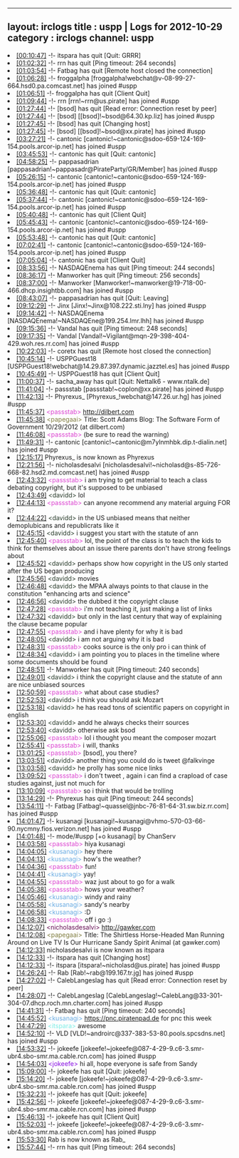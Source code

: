 
---
layout: irclogs
title : uspp | Logs for 2012-10-29
category : irclogs
channel: uspp
---
<li class="logitem"><a href="#00:10:47" name="00:10:47" class="time">[00:10:47]</a> -!- <span class="quit">itspara</span> has quit [Quit: GRRR] </li>
<li class="logitem"><a href="#01:02:32" name="01:02:32" class="time">[01:02:32]</a> -!- <span class="quit">rrn</span> has quit [Ping timeout: 264 seconds] </li>
<li class="logitem"><a href="#01:03:54" name="01:03:54" class="time">[01:03:54]</a> -!- <span class="quit">Fatbag</span> has quit [Remote host closed the connection] </li>
<li class="logitem"><a href="#01:06:28" name="01:06:28" class="time">[01:06:28]</a> -!- <span class="join">froggalpha</span> [froggalpha!webchat@v-08-99-27-664.hsd0.pa.comcast.net] has joined #uspp </li>
<li class="logitem"><a href="#01:06:51" name="01:06:51" class="time">[01:06:51]</a> -!- <span class="quit">froggalpha</span> has quit [Client Quit] </li>
<li class="logitem"><a href="#01:09:44" name="01:09:44" class="time">[01:09:44]</a> -!- <span class="join">rrn</span> [rrn!~rrn@us.pirate] has joined #uspp </li>
<li class="logitem"><a href="#01:27:44" name="01:27:44" class="time">[01:27:44]</a> -!- <span class="quit">[bsod]</span> has quit [Read error: Connection reset by peer] </li>
<li class="logitem"><a href="#01:27:44" name="01:27:44" class="time">[01:27:44]</a> -!- <span class="join">[bsod]</span> [[bsod]!~bsod@64.30.kp.liz] has joined #uspp </li>
<li class="logitem"><a href="#01:27:45" name="01:27:45" class="time">[01:27:45]</a> -!- <span class="quit">[bsod]</span> has quit [Changing host] </li>
<li class="logitem"><a href="#01:27:45" name="01:27:45" class="time">[01:27:45]</a> -!- <span class="join">[bsod]</span> [[bsod]!~bsod@xx.pirate] has joined #uspp </li>
<li class="logitem"><a href="#03:27:21" name="03:27:21" class="time">[03:27:21]</a> -!- <span class="join">cantonic</span> [cantonic!~cantonic@sdoo-659-124-169-154.pools.arcor-ip.net] has joined #uspp </li>
<li class="logitem"><a href="#03:45:53" name="03:45:53" class="time">[03:45:53]</a> -!- <span class="quit">cantonic</span> has quit [Quit: cantonic] </li>
<li class="logitem"><a href="#04:58:25" name="04:58:25" class="time">[04:58:25]</a> -!- <span class="join">pappasadrian</span> [pappasadrian!~pappasadr@PirateParty/GR/Member] has joined #uspp </li>
<li class="logitem"><a href="#05:26:15" name="05:26:15" class="time">[05:26:15]</a> -!- <span class="join">cantonic</span> [cantonic!~cantonic@sdoo-659-124-169-154.pools.arcor-ip.net] has joined #uspp </li>
<li class="logitem"><a href="#05:36:48" name="05:36:48" class="time">[05:36:48]</a> -!- <span class="quit">cantonic</span> has quit [Quit: cantonic] </li>
<li class="logitem"><a href="#05:37:44" name="05:37:44" class="time">[05:37:44]</a> -!- <span class="join">cantonic</span> [cantonic!~cantonic@sdoo-659-124-169-154.pools.arcor-ip.net] has joined #uspp </li>
<li class="logitem"><a href="#05:40:48" name="05:40:48" class="time">[05:40:48]</a> -!- <span class="quit">cantonic</span> has quit [Client Quit] </li>
<li class="logitem"><a href="#05:45:43" name="05:45:43" class="time">[05:45:43]</a> -!- <span class="join">cantonic</span> [cantonic!~cantonic@sdoo-659-124-169-154.pools.arcor-ip.net] has joined #uspp </li>
<li class="logitem"><a href="#05:53:48" name="05:53:48" class="time">[05:53:48]</a> -!- <span class="quit">cantonic</span> has quit [Quit: cantonic] </li>
<li class="logitem"><a href="#07:02:41" name="07:02:41" class="time">[07:02:41]</a> -!- <span class="join">cantonic</span> [cantonic!~cantonic@sdoo-659-124-169-154.pools.arcor-ip.net] has joined #uspp </li>
<li class="logitem"><a href="#07:05:04" name="07:05:04" class="time">[07:05:04]</a> -!- <span class="quit">cantonic</span> has quit [Client Quit] </li>
<li class="logitem"><a href="#08:33:56" name="08:33:56" class="time">[08:33:56]</a> -!- <span class="quit">NASDAQEnema</span> has quit [Ping timeout: 244 seconds] </li>
<li class="logitem"><a href="#08:36:17" name="08:36:17" class="time">[08:36:17]</a> -!- <span class="quit">Manworker</span> has quit [Ping timeout: 256 seconds] </li>
<li class="logitem"><a href="#08:37:00" name="08:37:00" class="time">[08:37:00]</a> -!- <span class="join">Manworker</span> [Manworker!~manworker@19-718-00-466.dhcp.insightbb.com] has joined #uspp </li>
<li class="logitem"><a href="#08:43:07" name="08:43:07" class="time">[08:43:07]</a> -!- <span class="quit">pappasadrian</span> has quit [Quit: Leaving] </li>
<li class="logitem"><a href="#09:12:29" name="09:12:29" class="time">[09:12:29]</a> -!- <span class="join">Jinx</span> [Jinx!~Jinx@108.222.sti.lny] has joined #uspp </li>
<li class="logitem"><a href="#09:14:42" name="09:14:42" class="time">[09:14:42]</a> -!- <span class="join">NASDAQEnema</span> [NASDAQEnema!~NASDAQEne@199.254.lmr.lhh] has joined #uspp </li>
<li class="logitem"><a href="#09:15:36" name="09:15:36" class="time">[09:15:36]</a> -!- <span class="quit">Vandal</span> has quit [Ping timeout: 248 seconds] </li>
<li class="logitem"><a href="#09:17:35" name="09:17:35" class="time">[09:17:35]</a> -!- <span class="join">Vandal</span> [Vandal!~Vigilant@mqn-29-398-404-429.woh.res.rr.com] has joined #uspp </li>
<li class="logitem"><a href="#10:22:03" name="10:22:03" class="time">[10:22:03]</a> -!- <span class="quit">coretx</span> has quit [Remote host closed the connection] </li>
<li class="logitem"><a href="#10:45:14" name="10:45:14" class="time">[10:45:14]</a> -!- <span class="join">USPPGuest18</span> [USPPGuest18!webchat@14.29.87.397.dynamic.jazztel.es] has joined #uspp </li>
<li class="logitem"><a href="#10:45:49" name="10:45:49" class="time">[10:45:49]</a> -!- <span class="quit">USPPGuest18</span> has quit [Client Quit] </li>
<li class="logitem"><a href="#11:00:37" name="11:00:37" class="time">[11:00:37]</a> -!- <span class="quit">sacha_away</span> has quit [Quit: Nettalk6 - www.ntalk.de] </li>
<li class="logitem"><a href="#11:41:04" name="11:41:04" class="time">[11:41:04]</a> -!- <span class="join">passstab</span> [passstab!~coplon@xx.pirate] has joined #uspp </li>
<li class="logitem"><a href="#11:42:13" name="11:42:13" class="time">[11:42:13]</a> -!- <span class="join">Phyrexus_</span> [Phyrexus_!webchat@147.26.ur.hg] has joined #uspp </li>
<li class="logitem"><a href="#11:45:37" name="11:45:37" class="time">[11:45:37]</a> <span class="person" style="color:#dc45d1">&lt;passstab&gt;</span> <a href="http://dilbert.com/blog/entry/the_software_form_of_government/" target="_blank">http://dilbert.com</a> </li>
<li class="logitem"><a href="#11:45:38" name="11:45:38" class="time">[11:45:38]</a> <span class="person" style="color:#817e41">&lt;papegaai&gt;</span> Title: Scott Adams Blog: The Software Form of Government 10/29/2012 (at dilbert.com) </li>
<li class="logitem"><a href="#11:46:08" name="11:46:08" class="time">[11:46:08]</a> <span class="person" style="color:#dc45d1">&lt;passstab&gt;</span> (be sure to read the warning) </li>
<li class="logitem"><a href="#11:49:31" name="11:49:31" class="time">[11:49:31]</a> -!- <span class="join">cantonic</span> [cantonic!~cantonic@m7ylnmhbk.dip.t-dialin.net] has joined #uspp </li>
<li class="logitem"><a href="#12:15:17" name="12:15:17" class="time">[12:15:17]</a> <span class="nick">Phyrexus_</span> is now known as <span class="nick">Phyrexus</span> </li>
<li class="logitem"><a href="#12:21:56" name="12:21:56" class="time">[12:21:56]</a> -!- <span class="join">nicholasdesalvi</span> [nicholasdesalvi!~nicholasd@s-85-726-668-82.hsd2.md.comcast.net] has joined #uspp </li>
<li class="logitem"><a href="#12:43:32" name="12:43:32" class="time">[12:43:32]</a> <span class="person" style="color:#dc45d1">&lt;passstab&gt;</span> i am trying to get material to teach a class debating copyright, but it's supposed to be unbiased </li>
<li class="logitem"><a href="#12:43:49" name="12:43:49" class="time">[12:43:49]</a> <span class="person" style="color:#2d3f2f">&lt;davidd&gt;</span> lol </li>
<li class="logitem"><a href="#12:44:13" name="12:44:13" class="time">[12:44:13]</a> <span class="person" style="color:#dc45d1">&lt;passstab&gt;</span> can anyone recommend any material arguing FOR it? </li>
<li class="logitem"><a href="#12:44:22" name="12:44:22" class="time">[12:44:22]</a> <span class="person" style="color:#2d3f2f">&lt;davidd&gt;</span> in the US unbiased means that neither demoplubicans and republicrats like it </li>
<li class="logitem"><a href="#12:45:15" name="12:45:15" class="time">[12:45:15]</a> <span class="person" style="color:#2d3f2f">&lt;davidd&gt;</span> i suggest you start with the statute of ann </li>
<li class="logitem"><a href="#12:45:40" name="12:45:40" class="time">[12:45:40]</a> <span class="person" style="color:#dc45d1">&lt;passstab&gt;</span> lol, the point of the class is to teach the kids to think for themselves about an issue there parents don't have strong feelings about </li>
<li class="logitem"><a href="#12:45:52" name="12:45:52" class="time">[12:45:52]</a> <span class="person" style="color:#2d3f2f">&lt;davidd&gt;</span> perhaps show how copyright in the US only started after the US began producing </li>
<li class="logitem"><a href="#12:45:56" name="12:45:56" class="time">[12:45:56]</a> <span class="person" style="color:#2d3f2f">&lt;davidd&gt;</span> movies </li>
<li class="logitem"><a href="#12:46:48" name="12:46:48" class="time">[12:46:48]</a> <span class="person" style="color:#2d3f2f">&lt;davidd&gt;</span> the MPAA always points to that clause in the constitution "enhancing arts and science" </li>
<li class="logitem"><a href="#12:46:56" name="12:46:56" class="time">[12:46:56]</a> <span class="person" style="color:#2d3f2f">&lt;davidd&gt;</span> the dubbed it the copyright clause </li>
<li class="logitem"><a href="#12:47:28" name="12:47:28" class="time">[12:47:28]</a> <span class="person" style="color:#dc45d1">&lt;passstab&gt;</span> i'm not teaching it, just making a list of links </li>
<li class="logitem"><a href="#12:47:32" name="12:47:32" class="time">[12:47:32]</a> <span class="person" style="color:#2d3f2f">&lt;davidd&gt;</span> but only in the last century that way of explaining the clause became popular </li>
<li class="logitem"><a href="#12:47:55" name="12:47:55" class="time">[12:47:55]</a> <span class="person" style="color:#dc45d1">&lt;passstab&gt;</span> and i have plenty for why it is bad </li>
<li class="logitem"><a href="#12:48:05" name="12:48:05" class="time">[12:48:05]</a> <span class="person" style="color:#2d3f2f">&lt;davidd&gt;</span> i am not arguing why it is bad </li>
<li class="logitem"><a href="#12:48:31" name="12:48:31" class="time">[12:48:31]</a> <span class="person" style="color:#dc45d1">&lt;passstab&gt;</span> cooks source is the only pro i can think of </li>
<li class="logitem"><a href="#12:48:34" name="12:48:34" class="time">[12:48:34]</a> <span class="person" style="color:#2d3f2f">&lt;davidd&gt;</span> i am pointing you to places in the timeline where some documents should be found </li>
<li class="logitem"><a href="#12:48:51" name="12:48:51" class="time">[12:48:51]</a> -!- <span class="quit">Manworker</span> has quit [Ping timeout: 240 seconds] </li>
<li class="logitem"><a href="#12:49:01" name="12:49:01" class="time">[12:49:01]</a> <span class="person" style="color:#2d3f2f">&lt;davidd&gt;</span> i think the copyright clause and the statute of ann are nice unbiased sources </li>
<li class="logitem"><a href="#12:50:59" name="12:50:59" class="time">[12:50:59]</a> <span class="person" style="color:#dc45d1">&lt;passstab&gt;</span> what about case studies? </li>
<li class="logitem"><a href="#12:52:53" name="12:52:53" class="time">[12:52:53]</a> <span class="person" style="color:#2d3f2f">&lt;davidd&gt;</span> i think you should ask Mozart </li>
<li class="logitem"><a href="#12:53:18" name="12:53:18" class="time">[12:53:18]</a> <span class="person" style="color:#2d3f2f">&lt;davidd&gt;</span> he has read tons of scientific papers on copyright in english </li>
<li class="logitem"><a href="#12:53:30" name="12:53:30" class="time">[12:53:30]</a> <span class="person" style="color:#2d3f2f">&lt;davidd&gt;</span> andd he always checks theirr sources </li>
<li class="logitem"><a href="#12:53:40" name="12:53:40" class="time">[12:53:40]</a> <span class="person" style="color:#2d3f2f">&lt;davidd&gt;</span> otherwise ask bsod </li>
<li class="logitem"><a href="#12:55:06" name="12:55:06" class="time">[12:55:06]</a> <span class="person" style="color:#dc45d1">&lt;passstab&gt;</span> lol i thought you meant the composer mozart </li>
<li class="logitem"><a href="#12:55:41" name="12:55:41" class="time">[12:55:41]</a> <span class="person" style="color:#dc45d1">&lt;passstab&gt;</span> i will, thanks </li>
<li class="logitem"><a href="#13:01:25" name="13:01:25" class="time">[13:01:25]</a> <span class="person" style="color:#dc45d1">&lt;passstab&gt;</span> [bsod], you there? </li>
<li class="logitem"><a href="#13:03:51" name="13:03:51" class="time">[13:03:51]</a> <span class="person" style="color:#2d3f2f">&lt;davidd&gt;</span> another thing you could do is tweet @falkvinge </li>
<li class="logitem"><a href="#13:03:58" name="13:03:58" class="time">[13:03:58]</a> <span class="person" style="color:#2d3f2f">&lt;davidd&gt;</span> he prolly has some nice links </li>
<li class="logitem"><a href="#13:09:52" name="13:09:52" class="time">[13:09:52]</a> <span class="person" style="color:#dc45d1">&lt;passstab&gt;</span> i don't tweet , again i can find a crapload of case studies against, just not much for </li>
<li class="logitem"><a href="#13:10:09" name="13:10:09" class="time">[13:10:09]</a> <span class="person" style="color:#dc45d1">&lt;passstab&gt;</span> so i think that would be trolling </li>
<li class="logitem"><a href="#13:14:29" name="13:14:29" class="time">[13:14:29]</a> -!- <span class="quit">Phyrexus</span> has quit [Ping timeout: 244 seconds] </li>
<li class="logitem"><a href="#13:54:11" name="13:54:11" class="time">[13:54:11]</a> -!- <span class="join">Fatbag</span> [Fatbag!~quassel@jnbc-76-81-64-31.sw.biz.rr.com] has joined #uspp </li>
<li class="logitem"><a href="#14:01:47" name="14:01:47" class="time">[14:01:47]</a> -!- <span class="join">kusanagi</span> [kusanagi!~kusanagi@vhmo-570-03-66-90.nycmny.fios.verizon.net] has joined #uspp </li>
<li class="logitem"><a href="#14:01:48" name="14:01:48" class="time">[14:01:48]</a> -!- mode/<span class="mode">#uspp</span> [+o kusanagi] by ChanServ </li>
<li class="logitem"><a href="#14:03:58" name="14:03:58" class="time">[14:03:58]</a> <span class="person" style="color:#dc45d1">&lt;passstab&gt;</span> hiya kusanagi </li>
<li class="logitem"><a href="#14:04:05" name="14:04:05" class="time">[14:04:05]</a> <span class="person" style="color:#6aace3">&lt;kusanagi&gt;</span> hey there </li>
<li class="logitem"><a href="#14:04:13" name="14:04:13" class="time">[14:04:13]</a> <span class="person" style="color:#6aace3">&lt;kusanagi&gt;</span> how's the weather? </li>
<li class="logitem"><a href="#14:04:36" name="14:04:36" class="time">[14:04:36]</a> <span class="person" style="color:#dc45d1">&lt;passstab&gt;</span> fun! </li>
<li class="logitem"><a href="#14:04:41" name="14:04:41" class="time">[14:04:41]</a> <span class="person" style="color:#6aace3">&lt;kusanagi&gt;</span> yay! </li>
<li class="logitem"><a href="#14:04:55" name="14:04:55" class="time">[14:04:55]</a> <span class="person" style="color:#dc45d1">&lt;passstab&gt;</span> waz just about to go for a walk </li>
<li class="logitem"><a href="#14:05:38" name="14:05:38" class="time">[14:05:38]</a> <span class="person" style="color:#dc45d1">&lt;passstab&gt;</span> hows your weather? </li>
<li class="logitem"><a href="#14:05:46" name="14:05:46" class="time">[14:05:46]</a> <span class="person" style="color:#6aace3">&lt;kusanagi&gt;</span> windy and rainy </li>
<li class="logitem"><a href="#14:05:58" name="14:05:58" class="time">[14:05:58]</a> <span class="person" style="color:#6aace3">&lt;kusanagi&gt;</span> sandy's nearby </li>
<li class="logitem"><a href="#14:06:58" name="14:06:58" class="time">[14:06:58]</a> <span class="person" style="color:#6aace3">&lt;kusanagi&gt;</span> :D </li>
<li class="logitem"><a href="#14:08:33" name="14:08:33" class="time">[14:08:33]</a> <span class="person" style="color:#dc45d1">&lt;passstab&gt;</span> off i go :) </li>
<li class="logitem"><a href="#14:12:07" name="14:12:07" class="time">[14:12:07]</a> <span class="person" style="color:#660e55">&lt;nicholasdesalvi&gt;</span> <a href="http://gawker.com/5955762/" target="_blank">http://gawker.com</a> </li>
<li class="logitem"><a href="#14:12:08" name="14:12:08" class="time">[14:12:08]</a> <span class="person" style="color:#817e41">&lt;papegaai&gt;</span> Title: The Shirtless Horse-Headed Man Running Around on Live TV Is Our Hurricane Sandy Spirit Animal (at gawker.com) </li>
<li class="logitem"><a href="#14:12:33" name="14:12:33" class="time">[14:12:33]</a> <span class="nick">nicholasdesalvi</span> is now known as <span class="nick">itspara</span> </li>
<li class="logitem"><a href="#14:12:33" name="14:12:33" class="time">[14:12:33]</a> -!- <span class="quit">itspara</span> has quit [Changing host] </li>
<li class="logitem"><a href="#14:12:33" name="14:12:33" class="time">[14:12:33]</a> -!- <span class="join">itspara</span> [itspara!~nicholasd@us.pirate] has joined #uspp </li>
<li class="logitem"><a href="#14:26:24" name="14:26:24" class="time">[14:26:24]</a> -!- <span class="join">Rab</span> [Rab!~rab@199.167.tr.jg] has joined #uspp </li>
<li class="logitem"><a href="#14:27:02" name="14:27:02" class="time">[14:27:02]</a> -!- <span class="quit">CalebLangeslag</span> has quit [Read error: Connection reset by peer] </li>
<li class="logitem"><a href="#14:28:07" name="14:28:07" class="time">[14:28:07]</a> -!- <span class="join">CalebLangeslag</span> [CalebLangeslag!~CalebLang@33-301-304-07.dhcp.roch.mn.charter.com] has joined #uspp </li>
<li class="logitem"><a href="#14:41:31" name="14:41:31" class="time">[14:41:31]</a> -!- <span class="quit">Fatbag</span> has quit [Ping timeout: 240 seconds] </li>
<li class="logitem"><a href="#14:45:52" name="14:45:52" class="time">[14:45:52]</a> <span class="person" style="color:#6aace3">&lt;kusanagi&gt;</span> <a href="https://pnc.piratenpad.de/10-31-12" target="_blank">https://pnc.piratenpad.de</a> for pnc this week </li>
<li class="logitem"><a href="#14:47:29" name="14:47:29" class="time">[14:47:29]</a> <span class="person" style="color:#7deee6">&lt;itspara&gt;</span> awesome </li>
<li class="logitem"><a href="#14:52:10" name="14:52:10" class="time">[14:52:10]</a> -!- <span class="join">VLD</span> [VLD!~androirc@337-383-53-80.pools.spcsdns.net] has joined #uspp </li>
<li class="logitem"><a href="#14:53:32" name="14:53:32" class="time">[14:53:32]</a> -!- <span class="join">jokeefe</span> [jokeefe!~jokeefe@087-4-29-9.c6-3.smr-ubr4.sbo-smr.ma.cable.rcn.com] has joined #uspp </li>
<li class="logitem"><a href="#14:54:03" name="14:54:03" class="time">[14:54:03]</a> <span class="person" style="color:#8910e4">&lt;jokeefe&gt;</span> hi all, hope everyone is safe from Sandy </li>
<li class="logitem"><a href="#15:09:00" name="15:09:00" class="time">[15:09:00]</a> -!- <span class="quit">jokeefe</span> has quit [Quit: jokeefe] </li>
<li class="logitem"><a href="#15:14:20" name="15:14:20" class="time">[15:14:20]</a> -!- <span class="join">jokeefe</span> [jokeefe!~jokeefe@087-4-29-9.c6-3.smr-ubr4.sbo-smr.ma.cable.rcn.com] has joined #uspp </li>
<li class="logitem"><a href="#15:32:23" name="15:32:23" class="time">[15:32:23]</a> -!- <span class="quit">jokeefe</span> has quit [Quit: jokeefe] </li>
<li class="logitem"><a href="#15:42:56" name="15:42:56" class="time">[15:42:56]</a> -!- <span class="join">jokeefe</span> [jokeefe!~jokeefe@087-4-29-9.c6-3.smr-ubr4.sbo-smr.ma.cable.rcn.com] has joined #uspp </li>
<li class="logitem"><a href="#15:46:13" name="15:46:13" class="time">[15:46:13]</a> -!- <span class="quit">jokeefe</span> has quit [Client Quit] </li>
<li class="logitem"><a href="#15:52:03" name="15:52:03" class="time">[15:52:03]</a> -!- <span class="join">jokeefe</span> [jokeefe!~jokeefe@087-4-29-9.c6-3.smr-ubr4.sbo-smr.ma.cable.rcn.com] has joined #uspp </li>
<li class="logitem"><a href="#15:53:30" name="15:53:30" class="time">[15:53:30]</a> <span class="nick">Rab</span> is now known as <span class="nick">Rab_</span> </li>
<li class="logitem"><a href="#15:57:44" name="15:57:44" class="time">[15:57:44]</a> -!- <span class="quit">rrn</span> has quit [Ping timeout: 264 seconds] </li>


